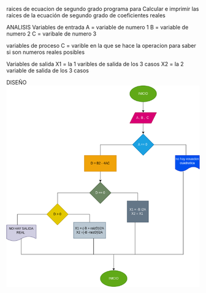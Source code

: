 raices de ecuacion de segundo grado programa para Calcular e imprimir las raíces de la ecuación de segundo grado de coeficientes reales

ANALISIS
Variables de entrada A = variable de numero 1 B = variable de numero 2 C = varibale de numero 3

variables de proceso C = varible en la que se hace la operacion para saber si son numeros reales posibles

Variables de salida X1 = la 1 varibles de salida de los 3 casos X2 = la 2 variable de salida de los 3 casos

DISEÑO
![Diagrama de flujo](diagrama.png "diagrama de flujo")